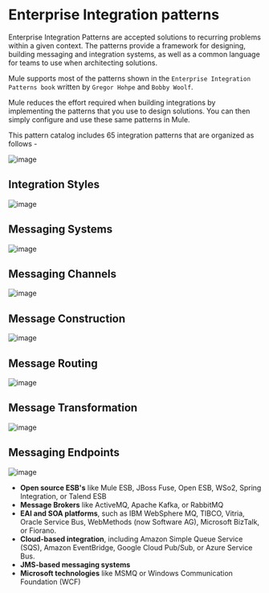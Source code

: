 # Enterprise Integration patterns

Enterprise Integration Patterns are accepted solutions to recurring problems within a given context. The patterns provide a framework for designing, building messaging and integration systems, as well as a common language for teams to use when architecting solutions.

Mule supports most of the patterns shown in the `Enterprise Integration Patterns book` written by `Gregor Hohpe` and `Bobby Woolf`.

Mule reduces the effort required when building integrations by implementing the patterns that you use to design solutions. You can then simply configure and use these same patterns in Mule.

This pattern catalog includes 65 integration patterns that are organized as follows -

![image](https://github.com/user-attachments/assets/09a55ed9-5f8c-466a-8d5c-31f6e4269573)

## Integration Styles

![image](https://github.com/user-attachments/assets/3bf68353-072f-47a2-add0-50dacfbd77ff)

## Messaging Systems

![image](https://github.com/user-attachments/assets/d446e4c6-ffc3-48fe-b9a3-fd5045f513aa)

## Messaging Channels

![image](https://github.com/user-attachments/assets/98db0fc8-da42-48bb-9bce-9ec06914b01a)

## Message Construction

![image](https://github.com/user-attachments/assets/f9c0101e-1a8a-4f0a-82be-147c9de41f29)

## Message Routing

![image](https://github.com/user-attachments/assets/36b39010-1a15-4b73-94c9-07966e4fa5a9)

## Message Transformation

![image](https://github.com/user-attachments/assets/e8788a17-7cf5-44a2-950a-03b3ee6b3f07)

## Messaging Endpoints

![image](https://github.com/user-attachments/assets/4fea0cef-ce06-4624-8452-b82ec694f73c)


- **Open source ESB's** like Mule ESB, JBoss Fuse, Open ESB, WSo2, Spring Integration, or Talend ESB
- **Message Brokers** like ActiveMQ, Apache Kafka, or RabbitMQ
- **EAI and SOA platforms**, such as IBM WebSphere MQ, TIBCO, Vitria, Oracle Service Bus, WebMethods (now Software AG), Microsoft BizTalk, or Fiorano.
- **Cloud-based integration**, including Amazon Simple Queue Service (SQS), Amazon EventBridge, Google Cloud Pub/Sub, or Azure Service Bus.
- **JMS-based messaging systems**
- **Microsoft technologies** like MSMQ or Windows Communication Foundation (WCF)
